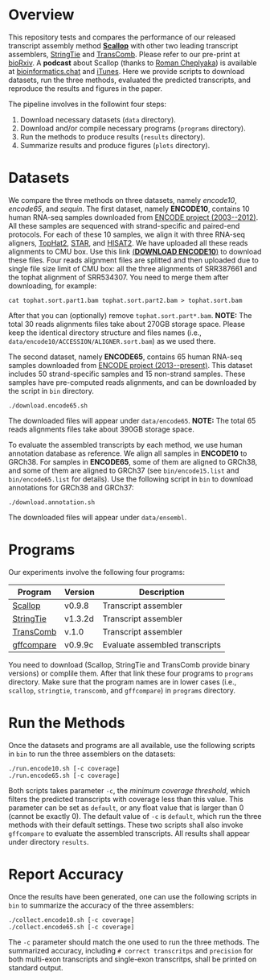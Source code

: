 # Overview

This repository tests and compares the performance of our released transcript assembly method
[**Scallop**](https://github.com/Kingsford-Group/scallop) with other two leading transcript assemblers,
[StringTie](https://ccb.jhu.edu/software/stringtie/) and
[TransComb](https://sourceforge.net/projects/transcriptomeassembly/files/).
Please refer to our pre-print
at [bioRxiv](http://biorxiv.org/content/early/2017/04/03/123612).
A **podcast** about Scallop (thanks to [Roman Cheplyaka](https://ro-che.info/)) 
is available at [bioinformatics.chat](https://bioinformatics.chat/scallop)
and [iTunes](https://itunes.apple.com/us/podcast/the-bioinformatics-chat/id1227281398). 
Here we provide scripts to download datasets, run the three methods, evaluated the
predicted transcripts, and reproduce the results and figures in the paper.

The pipeline involves in the followint four steps:

1. Download necessary datasets (`data` directory).
2. Download and/or compile necessary programs (`programs` directory).
3. Run the methods to produce results (`results` directory).
4. Summarize results and produce figures (`plots` directory).

# Datasets
We compare the three methods on three datasets, namely *encode10*, *encode65*, and *sequin*. 
The first dataset, namely **ENCODE10**,
contains 10 human RNA-seq samples downloaded from [ENCODE project (2003--2012)](https://genome.ucsc.edu/ENCODE/).
All these samples are sequenced with strand-specific and paired-end protocols.
For each of these 10 samples, we align it with three RNA-seq aligners,
[TopHat2](https://ccb.jhu.edu/software/tophat/index.shtml),
[STAR](https://github.com/alexdobin/STAR), and
[HISAT2](https://ccb.jhu.edu/software/hisat2/index.shtml).
We have uploaded all these reads alignments to CMU box.
Use this link [(**DOWNLOAD ENCODE10**)](https://cmu.box.com/s/1h6z11ee7ks2ij5xvnc8n9z9gdjeet52) to download these files.
Four reads alignment files are splitted and then uploaded due to single file size limit of CMU box:
all the three alignments of SRR387661 and the tophat alignment of SRR534307.
You need to merge them after downloading, for example:
```
cat tophat.sort.part1.bam tophat.sort.part2.bam > tophat.sort.bam
```
After that you can (optionally) remove `tophat.sort.part*.bam`.
**NOTE:** The total 30 reads alignments files take about 270GB storage space.
Please keep the identical directory structure and files names
(i.e., `data/encode10/ACCESSION/ALIGNER.sort.bam`) as we used there.


The second dataset, namely **ENCODE65**,
contains 65 human RNA-seq samples downloaded from [ENCODE project (2013--present)](https://www.encodeproject.org/).
This dataset includes 50 strand-specific samples and 15 non-strand samples.
These samples have pre-computed reads alignments, and can be downloaded by the script in `bin` directory.
```
./download.encode65.sh
```
The downloaded files will appear under `data/encode65`.
**NOTE:** The total 65 reads alignments files take about 390GB storage space.


To evaluate the assembled transcripts by each method, we use human annotation database as reference. 
We align all samples in **ENCODE10** to GRCh38. For samples in **ENCODE65**, some of
them are aligned to GRCh38, and some of them are aligned to GRCh37
(see `bin/encode15.list` and `bin/encode65.list` for details).
Use the following script in `bin` to download annotations for GRCh38 and GRCh37:
```
./download.annotation.sh
```
The downloaded files will appear under `data/ensembl`.


# Programs

Our experiments involve the following four programs:

Program | Version | Description
------------ | ------------ | ------------ 
[Scallop](https://github.com/Kingsford-Group/scallop) | v0.9.8 | Transcript assembler
[StringTie](https://ccb.jhu.edu/software/stringtie/) | v1.3.2d | Transcript assembler
[TransComb](https://sourceforge.net/projects/transcriptomeassembly/files/) | v.1.0 | Transcript assembler
[gffcompare](http://ccb.jhu.edu/software/stringtie/gff.shtml) | v0.9.9c | Evaluate assembled transcripts

You need to download (Scallop, StringTie and TransComb provide binary versions) or complile them.
After that link these four programs to `programs` directory.
Make sure that the program names are in lower cases (i.e., `scallop`, `stringtie`, `transcomb`, and `gffcompare`)
in `programs` directory.

# Run the Methods

Once the datasets and programs are all available, use the following scripts in `bin`
to run the three assemblers on the datasets:
```
./run.encode10.sh [-c coverage]
./run.encode65.sh [-c coverage]
```
Both scripts takes parameter `-c`, the *minimum coverage threshold*,
which filters the predicted transcripts with coverage less than this value. 
This parameter can be set as `default`, or any float value that is larger than 0 (cannot be exactly 0).
The default value of `-c` is `default`, which run the three methods with their default settings.
These two scripts shall also invoke `gffcompare` to evaluate the assembled transcripts. 
All results shall appear under directory `results`.

# Report Accuracy

Once the results have been generated, one can use the following scripts in `bin` to summarize the accuracy of the three assemblers:
```
./collect.encode10.sh [-c coverage]
./collect.encode65.sh [-c coverage]
```
The `-c` parameter should match the one used to run the three methods. 
The summarized accuracy, including `# correct transcritps` and `precision` for both multi-exon transcripts
and single-exon transcritps, shall be printed on standard output.
